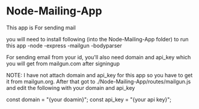# Node-Mailing-App
This app is For sending mail

you will need to install following (into the Node-Mailing-App folder) to run this app
  -node
  -express
  -mailgun
  -bodyparser
  
 For sending email from your id, you'll also need domain and api_key which you will get from mailgun.com after signingup
 
 NOTE: I have not attach domain and api_key for this app so you have to get it from mailgun.org. After that got to 
 ./Node-Mailing-App/routes/mailgun.js and edit the following with your domain and api_key
   
   const domain = "{your doamin}";
   const api_key = "{your api key}";

